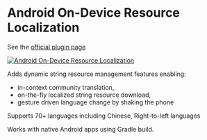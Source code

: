 Android On-Device Resource Localization
=======================================

See the [official plugin page](https://plugins.jetbrains.com/plugin/7637?pr=androidstudio)

[![Android On-Device Resource Localization](https://github.com/Transround/NativerSDK/blob/gh-pages/images/nativer_admin2.png)](https://plugins.jetbrains.com/plugin/7637?pr=androidstudio)

Adds dynamic string resource management features enabling:

* in-context community translation,
* on-the-fly localized string resource download,
* gesture driven language change by shaking the phone
      
Supports 70+ languages including Chinese, Right-to-left languages

Works with native Android apps using Gradle build.
